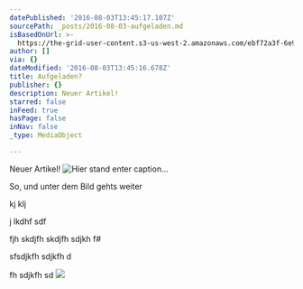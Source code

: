 ```yaml
---
datePublished: '2016-08-03T13:45:17.107Z'
sourcePath: _posts/2016-08-03-aufgeladen.md
isBasedOnUrl: >-
  https://the-grid-user-content.s3-us-west-2.amazonaws.com/ebf72a3f-6e9f-4d0d-9627-b2afa14667e5.jpg
author: []
via: {}
dateModified: '2016-08-03T13:45:16.678Z'
title: Aufgeladen?
publisher: {}
description: Neuer Artikel!
starred: false
inFeed: true
hasPage: false
inNav: false
_type: MediaObject

---
```

Neuer Artikel!
![Hier stand enter caption...](https://the-grid-user-content.s3-us-west-2.amazonaws.com/ebf72a3f-6e9f-4d0d-9627-b2afa14667e5.jpg)

So, und unter dem Bild gehts weiter

kj klj

j lkdhf sdf

fjh skdjfh skdjfh sdjkh f\#

sfsdjkfh sdjkfh d

fh sdjkfh sd ![](https://the-grid-user-content.s3-us-west-2.amazonaws.com/52f2153d-01e1-4455-98d3-0f9cb6266582.jpg)